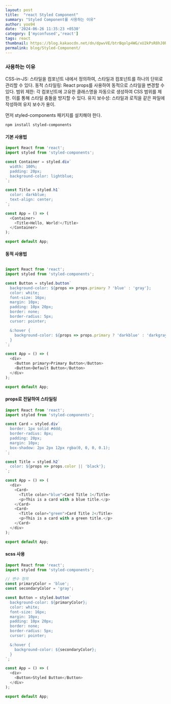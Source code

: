 ```yaml
---
layout: post
title:  "react Styled Component"
summary: "Styled Component를 사용하는 이유"
author: yoo94
date: '2024-06-26 11:35:23 +0530'
category: ['myconfused','react']
tags: react
thumbnail: https://blog.kakaocdn.net/dn/dpwvVE/btrBqolp4WG/xU2kPsR8hJ0Rpx9B1LSoZ1/img.png
permalink: blog/Styled-Component/
---
```

### 사용하는 이유
CSS-in-JS: 스타일을 컴포넌트 내에서 정의하여, 스타일과 컴포넌트를 하나의 단위로 관리할 수 있다.
동적 스타일링: React props를 사용하여 동적으로 스타일을 변경할 수 있다.
범위 제한: 각 컴포넌트에 고유한 클래스명을 자동으로 생성하여 CSS 범위를 제한. 이를 통해 스타일 충돌을 방지할 수 있다.
유지 보수성: 스타일과 로직을 같은 파일에 작성하여 유지 보수가 용이.

먼저 styled-components 패키지를 설치해야 한다.

```
npm install styled-components
```

#### 기본 사용법
```javascript
import React from 'react';
import styled from 'styled-components';

const Container = styled.div`
  width: 100%;
  padding: 20px;
  background-color: lightblue;
`;

const Title = styled.h1`
  color: darkblue;
  text-align: center;
`;

const App = () => (
  <Container>
    <Title>Hello, World!</Title>
  </Container>
);

export default App;
```
#### 동적 사용법
```javascript

import React from 'react';
import styled from 'styled-components';

const Button = styled.button`
  background-color: ${props => props.primary ? 'blue' : 'gray'};
  color: white;
  font-size: 16px;
  margin: 10px;
  padding: 10px 20px;
  border: none;
  border-radius: 5px;
  cursor: pointer;

  &:hover {
    background-color: ${props => props.primary ? 'darkblue' : 'darkgray'};
  }
`;

const App = () => (
  <div>
    <Button primary>Primary Button</Button>
    <Button>Default Button</Button>
  </div>
);

export default App;
```
#### props로 전달하여 스타일링

```javascript
import React from 'react';
import styled from 'styled-components';

const Card = styled.div`
  border: 1px solid #ddd;
  border-radius: 8px;
  padding: 20px;
  margin: 10px;
  box-shadow: 2px 2px 12px rgba(0, 0, 0, 0.1);
`;

const Title = styled.h2`
  color: ${props => props.color || 'black'};
`;

const App = () => (
  <div>
    <Card>
      <Title color="blue">Card Title 1</Title>
      <p>This is a card with a blue title.</p>
    </Card>
    <Card>
      <Title color="green">Card Title 2</Title>
      <p>This is a card with a green title.</p>
    </Card>
  </div>
);

export default App;

```
#### scss 사용

```javascript
import React from 'react';
import styled from 'styled-components';

// 변수 정의
const primaryColor = 'blue';
const secondaryColor = 'gray';

const Button = styled.button`
  background-color: ${primaryColor};
  color: white;
  font-size: 16px;
  margin: 10px;
  padding: 10px 20px;
  border: none;
  border-radius: 5px;
  cursor: pointer;

  &:hover {
    background-color: ${secondaryColor};
  }
`;

const App = () => (
  <div>
    <Button>Styled Button</Button>
  </div>
);

export default App;

```
